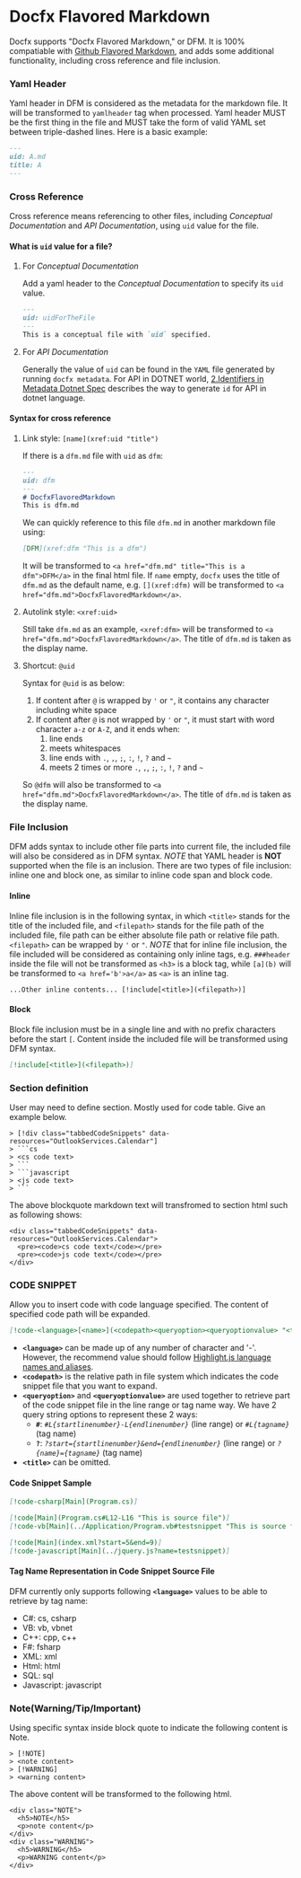 Docfx Flavored Markdown
==========================================
Docfx supports "Docfx Flavored Markdown," or DFM. It is 100% compatiable with [Github Flavored Markdown](https://help.github.com/articles/github-flavored-markdown/), and adds some additional functionality, including cross reference and file inclusion.
### Yaml Header
Yaml header in DFM is considered as the metadata for the markdown file. It will be transformed to `yamlheader` tag when processed.
Yaml header MUST be the first thing in the file and MUST take the form of valid YAML set between triple-dashed lines. Here is a basic example:

```md
---
uid: A.md
title: A
---
```

### Cross Reference
Cross reference means referencing to other files, including *Conceptual Documentation* and *API Documentation*, using `uid` value for the file.

#### What is `uid` value for a file?
1.  For *Conceptual Documentation*

    Add a yaml header to the *Conceptual Documentation* to specify its `uid` value.

    ```md
    ---
    uid: uidForTheFile
    ---
    This is a conceptual file with `uid` specified.
    ```
2.  For *API Documentation*

    Generally the value of `uid` can be found in the `YAML` file generated by running `docfx metadata`. For API in DOTNET world, [2.Identifiers in Metadata Dotnet Spec](metadata_dotnet_spec.md) describes the way to generate `id` for API in dotnet language.

#### Syntax for cross reference
1.  Link style: `[name](xref:uid "title")`

    If there is a `dfm.md` file with `uid` as `dfm`:

    ```md
    ---
    uid: dfm
    ---
    # DocfxFlavoredMarkdown
    This is dfm.md
    ```
    We can quickly reference to this file `dfm.md` in another markdown file using:

    ```md
    [DFM](xref:dfm "This is a dfm")
    ```
    It will be transformed to `<a href="dfm.md" title="This is a dfm">DFM</a>` in the final html file. If `name` empty, `docfx` uses the title of `dfm.md` as the default name, e.g. `[](xref:dfm)` will be transformed to `<a href="dfm.md">DocfxFlavoredMarkdown</a>`.

2.  Autolink style: `<xref:uid>`

    Still take `dfm.md` as an example, `<xref:dfm>` will be transformed to `<a href="dfm.md">DocfxFlavoredMarkdown</a>`. The title of `dfm.md` is taken as the display name.

3.  Shortcut: `@uid`

    Syntax for `@uid` is as below:
    1. If content after `@` is wrapped by `'` or `"`,  it contains any character including white space
    2. If content after `@` is not wrapped by `'` or `"`, it must start with word character `a-z` or `A-Z`, and it ends when:
        1. line ends
        2. meets whitespaces
        3. line ends with `.`, `,`, `;`, `:`, `!`, `?` and `~`
        4. meets 2 times or more `.`, `,`, `;`, `:`, `!`, `?` and `~`

    So `@dfm` will also be transformed to `<a href="dfm.md">DocfxFlavoredMarkdown</a>`. The title of `dfm.md` is taken as the display name.

### File Inclusion
DFM adds syntax to include other file parts into current file, the included file will also be considered as in DFM syntax. *NOTE* that YAML header is **NOT** supported when the file is an inclusion.
There are two types of file inclusion: inline one and block one, as similar to inline code span and block code.

#### Inline
Inline file inclusion is in the following syntax, in which `<title>` stands for the title of the included file, and `<filepath>` stands for the file path of the included file, file path can be either absolute file path or relative file path.`<filepath>` can be wrapped by `'` or `"`. *NOTE* that for inline file inclusion, the file included will be considered as containing only inline tags, e.g. `###header` inside the file will not be transformed as `<h3>` is a block tag, while `[a](b)` will be transformed to `<a href='b'>a</a>` as `<a>` is an inline tag.
```
...Other inline contents... [!include[<title>](<filepath>)]
```
#### Block
Block file inclusion must be in a single line and with no prefix characters before the start `[`. Content inside the included file will be transformed using DFM syntax.
```md
[!include[<title>](<filepath>)]
```

### Section definition
User may need to define section. Mostly used for code table.
Give an example below.

    > [!div class="tabbedCodeSnippets" data-resources="OutlookServices.Calendar"]
    > ```cs
    > <cs code text>
    > ```
    > ```javascript
    > <js code text>
    > ```

The above blockquote markdown text will transfromed to section html such as following shows:
```
<div class="tabbedCodeSnippets" data-resources="OutlookServices.Calendar">
  <pre><code>cs code text</code></pre>
  <pre><code>js code text</code></pre>
</div>
```

### CODE SNIPPET
Allow you to insert code with code language specified. The content of specified code path will be expanded.

```md
[!code-<language>[<name>](<codepath><queryoption><queryoptionvalue> "<title>")]
```

* __`<language>`__ can be made up of any number of character and '-'. However, the recommend value should follow [Highlight.js language names and aliases](http://highlightjs.readthedocs.org/en/latest/css-classes-reference.html#language-names-and-aliases).
* __`<codepath>`__ is the relative path in file system which indicates the code snippet file that you want to expand.
* __`<queryoption>`__ and __`<queryoptionvalue>`__ are used together to retrieve part of the code snippet file in the line range or tag name way. We have 2 query string options to represent these 2 ways:
    * __`#`__: _`#L{startlinenumber}-L{endlinenumber}`_ (line range) or _`#L{tagname}`_ (tag name)
    * __`?`__: _`?start={startlinenumber}&end={endlinenumber}`_ (line range) or _`?{name}={tagname}`_ (tag name)
* __`<title>`__ can be omitted.

#### Code Snippet Sample
```md
[!code-csharp[Main](Program.cs)]

[!code[Main](Program.cs#L12-L16 "This is source file")]
[!code-vb[Main](../Application/Program.vb#testsnippet "This is source file")]

[!code[Main](index.xml?start=5&end=9)]
[!code-javascript[Main](../jquery.js?name=testsnippet)]
```

#### Tag Name Representation in Code Snippet Source File
DFM currently only supports following __`<language>`__ values to be able to retrieve by tag name:
* C#: cs, csharp
* VB: vb, vbnet
* C++: cpp, c++
* F#: fsharp
* XML: xml
* Html: html
* SQL: sql
* Javascript: javascript


### Note(Warning/Tip/Important)
Using specific syntax inside block quote to indicate the following content is Note.

```
> [!NOTE]
> <note content>
> [!WARNING]
> <warning content>
```

The above content will be transformed to the following html.

```
<div class="NOTE">
  <h5>NOTE</h5>
  <p>note content</p>
</div>
<div class="WARNING">
  <h5>WARNING</h5>
  <p>WARNING content</p>
</div>
```